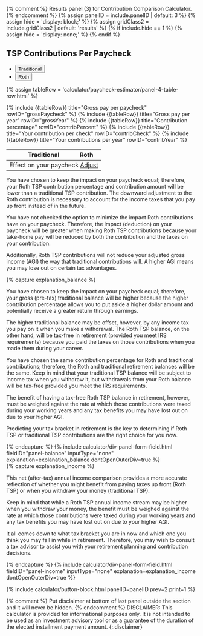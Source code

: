 {% comment %}
Results panel (3) for Contribution Comparison Calculator.
{% endcomment %}
{% assign panelID = include.panelID | default: 3 %}
{% assign hide = 'display: block;' %}
{% assign gridClass2 = include.gridClass2 | default: 'results' %}
{% if include.hide == 1 %} {% assign hide = 'display: none;' %} {% endif %}

<section id="panel-{{ panelID }}" class="calculator-panel contribution-comparison-calculator" style="{{ hide }}" markdown="1">
<section id="comparison-section" class="calculator-panel comparison contribution-comparison-calculator" markdown="1">

<h2>TSP Contributions Per Paycheck</h2>

<ul class="table-header-buttons">
  <li class="bg-blue active">
    <button type="button">Traditional</button>
  </li>
  <li class="bg-blue">
    <button type="button">Roth</button>
  </li>
</ul>  

{% assign tableRow = 'calculator/paycheck-estimator/panel-4-table-row.html' %}
<table>
  <thead>
    <tr>
      <th class="hide w"></th>
      <th class="bg-blue default">Traditional</th>
      <th class="bg-blue rightRow">Roth</th>
    </tr>
  </thead>
  <tbody>
    <tr>
      <td colspan="3" class="compare-two">
        <div class="flex space-between"><span>Effect on your paycheck</span> <a href="javascript:showPanel(2);">Adjust <i class="fal fa-sliders-v"></i></a></div>
      </td>
    </tr>
{% include {{tableRow}} title="Gross pay per paycheck" rowID="grossPaycheck" %}
{% include {{tableRow}} title="Gross pay per year" rowID="grossYear" %}
{% include {{tableRow}} title="Contribution percentage" rowID="contribPercent" %}
{% include {{tableRow}} title="Your contribution per check" rowID="contribCheck" %}
{% include {{tableRow}} title="Your contributions per year" rowID="contribYear" %}
  </tbody>
</table>

<p id="checked-effect">
You have chosen to keep the impact on your paycheck equal; therefore, your Roth TSP contribution percentage and contribution amount will be lower than a traditional TSP contribution. The downward adjustment to the Roth contribution is necessary to account for the income taxes that you pay up front instead of in the future.
</p>
<p id="not-checked-effect">
You have not checked the option to minimize the impact Roth contributions have on your paycheck. Therefore, the impact (deduction) on your paycheck will be greater when making Roth TSP contributions because your take-home pay will be reduced by both the contribution and the taxes on your contribution.
</p>

Additionally, Roth TSP contributions will not reduce your adjusted gross income (AGI) the way that traditional contributions will. A higher AGI means you may lose out on certain tax advantages.
</section>

<section id="balance-section" class="calculator-panel contribution-comparison-calculator" markdown="1">

<div id="account-balance-chart"></div>

{% capture explanation_balance %}
<div id="checked-balance">
<p>You have chosen to keep the impact on your paycheck equal; therefore, your gross (pre-tax) traditional balance will be higher because the higher contribution percentage allows you to put aside a higher dollar amount and potentially receive a greater return through earnings.</p>

<p>The higher traditional balance may be offset, however, by any income tax you pay on it when you make a withdrawal. The Roth TSP balance, on the other hand, will be tax-free in retirement (provided you meet <span data-term="Qualified Earnings" class="js-glossary-toggle term term-end">IRS requirements</span>) because you paid the taxes on those contributions when you made them during your career.</p>
</div>
<div id="not-checked-balance">
<p>You have chosen the same contribution percentage for Roth and traditional contributions; therefore, the Roth and traditional retirement balances will be the same. Keep in mind that your traditional TSP balance will be subject to income tax when you withdraw it, but withdrawals from your Roth balance will be tax-free provided you meet the <span data-term="Qualified Earnings" class="js-glossary-toggle term term-end">IRS requirements</span>.</p>

<p>The benefit of having a tax-free Roth TSP balance in retirement, however, must be weighed against the rate at which those contributions were taxed during your working years and any tax benefits you may have lost out on due to your higher AGI.</p>
</div>

<p>Predicting your tax bracket in retirement is the key to determining if Roth TSP or traditional TSP contributions are the right choice for you now.</p>
{% endcapture %}
{% include calculator/div-panel-form-field.html fieldID="panel-balance"
  inputType="none" explanation=explanation_balance  dontOpenOuterDiv=true
%}
<!-- END div#deductions-pre-tax-->

</section>
<section id="balance-section" class="calculator-panel contribution-comparison-calculator" markdown="1">

<div id="annual-income-chart"></div>
{% capture explanation_income %}
<p>This net (after-tax) annual income comparison provides a more accurate reflection of whether you might benefit from paying taxes up front (Roth TSP) or when you withdraw your money (traditional TSP).</p>

<p id="not-checked-income">
Keep in mind that while a Roth TSP annual income stream may be higher when you withdraw your money, the benefit must be weighed against the rate at which those contributions were taxed during your working years and any tax benefits you may have lost out on due to your higher AGI.
</p>

<p>It all comes down to what tax bracket you are in now and which one you think you may fall in while in retirement. Therefore, you may wish to consult a tax advisor to assist you with your retirement planning and contribution decisions.</p>
{% endcapture %}
{% include calculator/div-panel-form-field.html fieldID="panel-income"
  inputType="none" explanation=explanation_income  dontOpenOuterDiv=true
%}


{% include calculator/button-block.html panelID=panelID prev=2 print=1 %}

</section> <!-- results -->
</section> <!-- panel -->

{% comment %}
Put disclaimer at bottom of last panel outside the section and it will never be hidden.
{% endcomment %}
DISCLAIMER: This calculator is provided for informational purposes only. It is not intended
to be used as an investment advisory tool or as a guarantee of the duration of the elected
installment payment amount.
{:.disclaimer}

